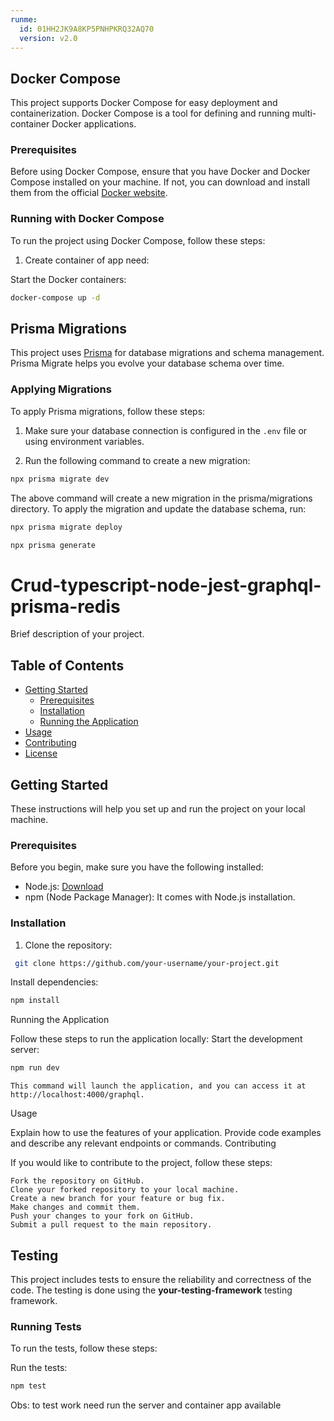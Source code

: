 ```yaml
---
runme:
  id: 01HH2JK9A8KP5PNHPKRQ32AQ70
  version: v2.0
---
```


## Docker Compose

This project supports Docker Compose for easy deployment and containerization. Docker Compose is a tool for defining and running multi-container Docker applications.

### Prerequisites

Before using Docker Compose, ensure that you have Docker and Docker Compose installed on your machine. If not, you can download and install them from the official [Docker website](https://www.docker.com/get-started).

### Running with Docker Compose

To run the project using Docker Compose, follow these steps:

1. Create container of app need:

Start the Docker containers:

```sh
docker-compose up -d
```

## Prisma Migrations

This project uses [Prisma](https://www.prisma.io/) for database migrations and schema management. Prisma Migrate helps you evolve your database schema over time.

### Applying Migrations

To apply Prisma migrations, follow these steps:

1. Make sure your database connection is configured in the `.env` file or using environment variables.

2. Run the following command to create a new migration:

```sh
npx prisma migrate dev 
```

The above command will create a new migration in the prisma/migrations directory. To apply the migration and update the database schema, run:

```sh
npx prisma migrate deploy
```

```sh
npx prisma generate
```

# Crud-typescript-node-jest-graphql-prisma-redis 

Brief description of your project.

## Table of Contents

- [Getting Started](#getting-started)
  - [Prerequisites](#prerequisites)
  - [Installation](#installation)
  - [Running the Application](#running-the-application)
- [Usage](#usage)
- [Contributing](#contributing)
- [License](#license)

## Getting Started

These instructions will help you set up and run the project on your local machine.

### Prerequisites

Before you begin, make sure you have the following installed:

- Node.js: [Download](https://nodejs.org/)
- npm (Node Package Manager): It comes with Node.js installation.

### Installation

1. Clone the repository:

```sh
 git clone https://github.com/your-username/your-project.git
```

Install dependencies:

```sh
npm install
```

Running the Application

Follow these steps to run the application locally:
Start the development server:

```sh
npm run dev
```

    This command will launch the application, and you can access it at http://localhost:4000/graphql.

Usage

Explain how to use the features of your application. Provide code examples and describe any relevant endpoints or commands.
Contributing

If you would like to contribute to the project, follow these steps:

    Fork the repository on GitHub.
    Clone your forked repository to your local machine.
    Create a new branch for your feature or bug fix.
    Make changes and commit them.
    Push your changes to your fork on GitHub.
    Submit a pull request to the main repository.

## Testing

This project includes tests to ensure the reliability and correctness of the code. The testing is done using the **your-testing-framework** testing framework.

### Running Tests

To run the tests, follow these steps:

Run the tests:

```sh
npm test
```

Obs: to test work need run the server and container app available
